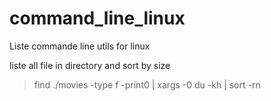 # command_line_linux
Liste commande line utils for linux


<p> liste all file in directory and sort by size</p>

> find ./movies -type f  -print0 | xargs -0 du -kh | sort -rn

